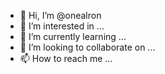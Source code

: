 - 👋 Hi, I’m @onealron
- 👀 I’m interested in ...
- 🌱 I’m currently learning ...
- 💞️ I’m looking to collaborate on ...
- 📫 How to reach me ...

<!---
onealron/onealron is a ✨ special ✨ repository because its `README.md` (this file) appears on your GitHub profile.
You can click the Preview link to take a look at your changes.
--->
